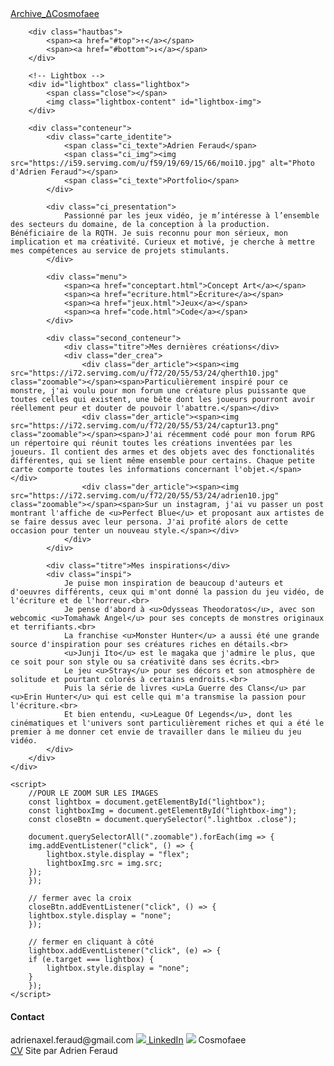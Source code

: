 <html lang="fr">
<head>
    <meta charset="UTF-8">
    <title>ΔCosmofaee // Accueil</title>
    <link rel="stylesheet" href="https://cosmofaee.github.io/main/stylesheet.css">
    <link rel="preconnect" href="https://fonts.googleapis.com">
    <link rel="preconnect" href="https://fonts.gstatic.com" crossorigin>
    <link href="https://fonts.googleapis.com/css2?family=Michroma&family=Tektur:wght@400..900&display=swap" rel="stylesheet">
    <!-- INSTALLATION DE FONT ICON -->
    <link href="https://code.ionicframework.com/ionicons/2.0.1/css/ionicons.min.css" rel="stylesheet"/>
    <link rel="stylesheet" href="https://cdn.jsdelivr.net/npm/bootstrap-icons@1.4.0/font/bootstrap-icons.css">
	<link rel="stylesheet" href="https://code.ionicframework.com/ionicons/2.0.1/css/ionicons.min.css">
</head>
<body>
    <div class="fond">
        <div class="titre_accueil"><a href="index.html">Archive_ΔCosmofaee</a></div>

        <div class="hautbas">
            <span><a href="#top">↑</a></span>
            <span><a href="#bottom">↓</a></span>
        </div>

        <!-- Lightbox -->
        <div id="lightbox" class="lightbox">
            <span class="close"></span>
            <img class="lightbox-content" id="lightbox-img">
        </div>

        <div class="conteneur">
            <div class="carte_identite">
                <span class="ci_texte">Adrien Feraud</span>
                <span class="ci_img"><img src="https://i59.servimg.com/u/f59/19/69/15/66/moi10.jpg" alt="Photo d'Adrien Feraud"></span>
                <span class="ci_texte">Portfolio</span>
            </div>

            <div class="ci_presentation">
                Passionné par les jeux vidéo, je m’intéresse à l’ensemble des secteurs du domaine, de la conception à la production. Bénéficiaire de la RQTH. Je suis reconnu pour mon sérieux, mon implication et ma créativité. Curieux et motivé, je cherche à mettre mes compétences au service de projets stimulants.
            </div>

            <div class="menu">
                <span><a href="conceptart.html">Concept Art</a></span>
                <span><a href="ecriture.html">Écriture</a></span>
                <span><a href="jeux.html">Jeux</a></span>
                <span><a href="code.html">Code</a></span>
            </div>

            <div class="second_conteneur">
                <div class="titre">Mes dernières créations</div>
                <div class="der_crea">
                    <div class="der_article"><span><img src="https://i72.servimg.com/u/f72/20/55/53/24/qherth10.jpg" class="zoomable"></span><span>Particulièrement inspiré pour ce monstre, j'ai voulu pour mon forum une créature plus puissante que toutes celles qui existent, une bête dont les joueurs pourront avoir réellement peur et douter de pouvoir l'abattre.</span></div>
                    <div class="der_article"><span><img src="https://i72.servimg.com/u/f72/20/55/53/24/captur13.png" class="zoomable"></span><span>J'ai récemment codé pour mon forum RPG un répertoire qui réunit toutes les créations inventées par les joueurs. Il contient des armes et des objets avec des fonctionalités différentes, qui se lient même ensemble pour certains. Chaque petite carte comporte toutes les informations concernant l'objet.</span></div>
                    <div class="der_article"><span><img src="https://i72.servimg.com/u/f72/20/55/53/24/adrien10.jpg" class="zoomable"></span><span>Sur un instagram, j'ai vu passer un post montrant l'affiche de <u>Perfect Blue</u> et proposant aux artistes de se faire dessus avec leur persona. J'ai profité alors de cette occasion pour tenter un nouveau style.</span></div>
                </div>
            </div>

            <div class="titre">Mes inspirations</div>
            <div class="inspi">
                Je puise mon inspiration de beaucoup d'auteurs et d'oeuvres différents, ceux qui m'ont donné la passion du jeu vidéo, de l'écriture et de l'horreur.<br>
                Je pense d'abord à <u>Odysseas Theodoratos</u>, avec son webcomic <u>Tomahawk Angel</u> pour ses concepts de monstres originaux et terrifiants.<br>
                La franchise <u>Monster Hunter</u> a aussi été une grande source d'inspiration pour ses créatures riches en détails.<br>
                <u>Junji Ito</u> est le magaka que j'admire le plus, que ce soit pour son style ou sa créativité dans ses écrits.<br>
                Le jeu <u>Stray</u> pour ses décors et son atmosphère de solitude et pourtant colorés à certains endroits.<br>
                Puis la série de livres <u>La Guerre des Clans</u> par <u>Erin Hunter</u> qui est celle qui m'a transmise la passion pour l'écriture.<br>
                Et bien entendu, <u>League Of Legends</u>, dont les cinématiques et l'univers sont particulièrement riches et qui a été le premier à me donner cet envie de travailler dans le milieu du jeu vidéo.
            </div>
        </div>
    </div>

    <script>
        //POUR LE ZOOM SUR LES IMAGES
        const lightbox = document.getElementById("lightbox");
        const lightboxImg = document.getElementById("lightbox-img");
        const closeBtn = document.querySelector(".lightbox .close");

        document.querySelectorAll(".zoomable").forEach(img => {
        img.addEventListener("click", () => {
            lightbox.style.display = "flex";
            lightboxImg.src = img.src;
        });
        });

        // fermer avec la croix
        closeBtn.addEventListener("click", () => {
        lightbox.style.display = "none";
        });

        // fermer en cliquant à côté
        lightbox.addEventListener("click", (e) => {
        if (e.target === lightbox) {
            lightbox.style.display = "none";
        }
        });
    </script>
</body>
<footer>
    <div class="conteneur_footer" id="bottom">
        <div class="contact">
            <span><h4>Contact</h4></span>
            <span>adrienaxel.feraud@gmail.com</span>
            <span><img src="https://i59.servimg.com/u/f59/19/69/15/66/17485710.png"><a href="www.linkedin.com/in/adrien-feraud-b58447383" target="_blank"> LinkedIn</a></span>
            <span><img src="https://i59.servimg.com/u/f59/19/69/15/66/discor10.png"> Cosmofaee</span>
        </div>
        <div class="cv">
            <a href="index.html">CV</a>
            <span>Site par Adrien Feraud</span>
        </div>
    </div>
</footer>
</html>
